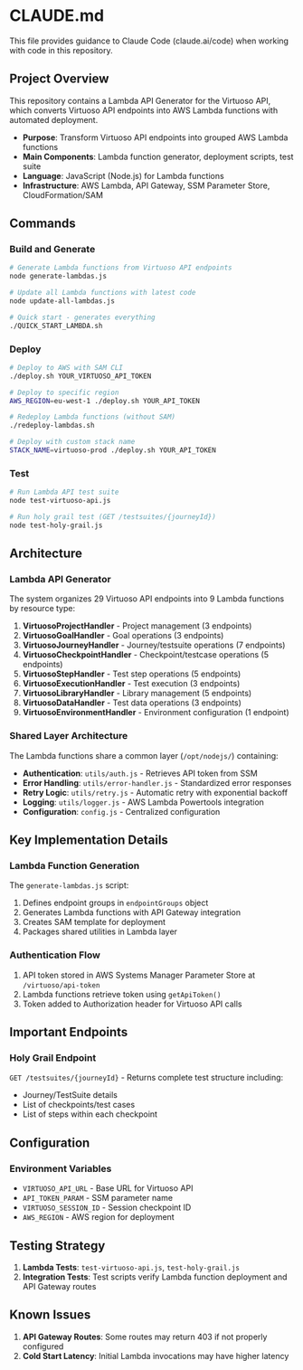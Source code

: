 # CLAUDE.md

This file provides guidance to Claude Code (claude.ai/code) when working with code in this repository.

## Project Overview

This repository contains a Lambda API Generator for the Virtuoso API, which converts Virtuoso API endpoints into AWS Lambda functions with automated deployment.

- **Purpose**: Transform Virtuoso API endpoints into grouped AWS Lambda functions
- **Main Components**: Lambda function generator, deployment scripts, test suite
- **Language**: JavaScript (Node.js) for Lambda functions
- **Infrastructure**: AWS Lambda, API Gateway, SSM Parameter Store, CloudFormation/SAM

## Commands

### Build and Generate

```bash
# Generate Lambda functions from Virtuoso API endpoints
node generate-lambdas.js

# Update all Lambda functions with latest code
node update-all-lambdas.js

# Quick start - generates everything
./QUICK_START_LAMBDA.sh
```

### Deploy

```bash
# Deploy to AWS with SAM CLI
./deploy.sh YOUR_VIRTUOSO_API_TOKEN

# Deploy to specific region
AWS_REGION=eu-west-1 ./deploy.sh YOUR_API_TOKEN

# Redeploy Lambda functions (without SAM)
./redeploy-lambdas.sh

# Deploy with custom stack name
STACK_NAME=virtuoso-prod ./deploy.sh YOUR_API_TOKEN

```

### Test

```bash
# Run Lambda API test suite
node test-virtuoso-api.js

# Run holy grail test (GET /testsuites/{journeyId})
node test-holy-grail.js
```

## Architecture

### Lambda API Generator

The system organizes 29 Virtuoso API endpoints into 9 Lambda functions by resource type:

1. **VirtuosoProjectHandler** - Project management (3 endpoints)
2. **VirtuosoGoalHandler** - Goal operations (3 endpoints)  
3. **VirtuosoJourneyHandler** - Journey/testsuite operations (7 endpoints)
4. **VirtuosoCheckpointHandler** - Checkpoint/testcase operations (5 endpoints)
5. **VirtuosoStepHandler** - Test step operations (5 endpoints)
6. **VirtuosoExecutionHandler** - Test execution (3 endpoints)
7. **VirtuosoLibraryHandler** - Library management (5 endpoints)
8. **VirtuosoDataHandler** - Test data operations (3 endpoints)
9. **VirtuosoEnvironmentHandler** - Environment configuration (1 endpoint)

### Shared Layer Architecture

The Lambda functions share a common layer (`/opt/nodejs/`) containing:
- **Authentication**: `utils/auth.js` - Retrieves API token from SSM
- **Error Handling**: `utils/error-handler.js` - Standardized error responses
- **Retry Logic**: `utils/retry.js` - Automatic retry with exponential backoff
- **Logging**: `utils/logger.js` - AWS Lambda Powertools integration
- **Configuration**: `config.js` - Centralized configuration


## Key Implementation Details

### Lambda Function Generation

The `generate-lambdas.js` script:
1. Defines endpoint groups in `endpointGroups` object
2. Generates Lambda functions with API Gateway integration
3. Creates SAM template for deployment
4. Packages shared utilities in Lambda layer

### Authentication Flow

1. API token stored in AWS Systems Manager Parameter Store at `/virtuoso/api-token`
2. Lambda functions retrieve token using `getApiToken()`
3. Token added to Authorization header for Virtuoso API calls


## Important Endpoints

### Holy Grail Endpoint

`GET /testsuites/{journeyId}` - Returns complete test structure including:
- Journey/TestSuite details
- List of checkpoints/test cases
- List of steps within each checkpoint

## Configuration

### Environment Variables

- `VIRTUOSO_API_URL` - Base URL for Virtuoso API
- `API_TOKEN_PARAM` - SSM parameter name
- `VIRTUOSO_SESSION_ID` - Session checkpoint ID
- `AWS_REGION` - AWS region for deployment


## Testing Strategy

1. **Lambda Tests**: `test-virtuoso-api.js`, `test-holy-grail.js`
2. **Integration Tests**: Test scripts verify Lambda function deployment and API Gateway routes

## Known Issues

1. **API Gateway Routes**: Some routes may return 403 if not properly configured
2. **Cold Start Latency**: Initial Lambda invocations may have higher latency